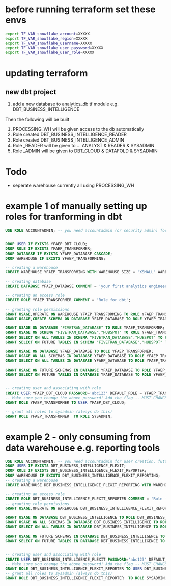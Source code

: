 # before running terraform set these envs

```bash
export TF_VAR_snowflake_account=XXXXX
export TF_VAR_snowflake_region=XXXXX
export TF_VAR_snowflake_username=XXXXX
export TF_VAR_snowflake_user_password=XXXXX
export TF_VAR_snowflake_user_role=XXXXX
```

# updating terraform

## new dbt project

1) add a new database to analytics_db tf module e.g. DBT_BUSINESS_INTELLIGENCE

Then the following will be built
1) PROCESSING_WH will be given access to the db automatically
2) Role created DBT_BUSINESS_INTELLIGENCE_READER
3) Role created DBT_BUSINESS_INTELLIGENCE_ADMIN
4) Role _READER will be given to ... ANALYST & READER & SYSADMIN
5) Role _ADMIN will be given to DBT_CLOUD & DATAFOLD & SYSADMIN

# Todo
- seperate warehouse currently all using PROCESSING_WH

# example 1 of manually setting up roles for tranforming in dbt

```sql
USE ROLE ACCOUNTADMIN; -- you need accountadmin (or security admin) for user creation, future grants


DROP USER IF EXISTS YFAEP_DBT_CLOUD;
DROP ROLE IF EXISTS YFAEP_TRANSFORMER;
DROP DATABASE IF EXISTS YFAEP_DATABASE CASCADE;
DROP WAREHOUSE IF EXISTS YFAEP_TRANSFORMING;

-- creating a warehouse
CREATE WAREHOUSE YFAEP_TRANSFORMING WITH WAREHOUSE_SIZE = 'XSMALL' WAREHOUSE_TYPE = 'STANDARD' AUTO_SUSPEND = 60 AUTO_RESUME = TRUE COMMENT = 'Warehouse to transform data';

-- creating database
CREATE DATABASE YFAEP_DATABASE COMMENT = 'your first analytics engineering project';

-- creating an access role
CREATE ROLE YFAEP_TRANSFORMER COMMENT = 'Role for dbt';

-- granting role permissions
GRANT USAGE,OPERATE ON WAREHOUSE YFAEP_TRANSFORMING TO ROLE YFAEP_TRANSFORMER;
GRANT USAGE,CREATE SCHEMA ON DATABASE YFAEP_DATABASE TO ROLE YFAEP_TRANSFORMER;

GRANT USAGE ON DATABASE "FIVETRAN_DATABASE" TO ROLE YFAEP_TRANSFORMER;
GRANT USAGE ON SCHEMA "FIVETRAN_DATABASE"."HUBSPOT" TO ROLE YFAEP_TRANSFORMER;
GRANT SELECT ON ALL TABLES IN SCHEMA "FIVETRAN_DATABASE"."HUBSPOT" TO ROLE YFAEP_TRANSFORMER;
GRANT SELECT ON FUTURE TABLES IN SCHEMA "FIVETRAN_DATABASE"."HUBSPOT" TO ROLE YFAEP_TRANSFORMER;

GRANT USAGE ON DATABASE YFAEP_DATABASE TO ROLE YFAEP_TRANSFORMER;
GRANT USAGE ON ALL SCHEMAS IN DATABASE YFAEP_DATABASE TO ROLE YFAEP_TRANSFORMER;
GRANT SELECT ON ALL TABLES IN DATABASE YFAEP_DATABASE TO ROLE YFAEP_TRANSFORMER;

GRANT USAGE ON FUTURE SCHEMAS IN DATABASE YFAEP_DATABASE TO ROLE YFAEP_TRANSFORMER;
GRANT SELECT ON FUTURE TABLES IN DATABASE YFAEP_DATABASE TO ROLE YFAEP_TRANSFORMER;


-- creating user and associating with role
CREATE USER YFAEP_DBT_CLOUD PASSWORD='abc123' DEFAULT_ROLE = YFAEP_TRANSFORMER;
-- Make sure you change the above password! Add the flag -- MUST_CHANGE_PASSWORD = true to force a password change too
GRANT ROLE YFAEP_TRANSFORMER TO USER YFAEP_DBT_CLOUD;

-- grant all roles to sysadmin (always do this)
GRANT ROLE YFAEP_TRANSFORMER  TO ROLE SYSADMIN;
```

# example 2 - only consuming from data warehouse e.g. reporting tools
```sql
USE ROLE ACCOUNTADMIN; -- you need accountadmin for user creation, future grants
DROP USER IF EXISTS DBT_BUSINESS_INTELLIGENCE_FLEXIT;
DROP ROLE IF EXISTS DBT_BUSINESS_INTELLIGENCE_FLEXIT_REPORTER;
DROP WAREHOUSE IF EXISTS DBT_BUSINESS_INTELLIGENCE_FLEXIT_REPORTING;
-- creating a warehouse
CREATE WAREHOUSE DBT_BUSINESS_INTELLIGENCE_FLEXIT_REPORTING WITH WAREHOUSE_SIZE = 'XSMALL' WAREHOUSE_TYPE = 'STANDARD' AUTO_SUSPEND = 60 AUTO_RESUME = TRUE COMMENT = 'Warehouse to transform data';

-- creating an access role
CREATE ROLE DBT_BUSINESS_INTELLIGENCE_FLEXIT_REPORTER COMMENT = 'Role for FLEXIT';
-- granting role permissions
GRANT USAGE,OPERATE ON WAREHOUSE DBT_BUSINESS_INTELLIGENCE_FLEXIT_REPORTING TO ROLE DBT_BUSINESS_INTELLIGENCE_FLEXIT_REPORTER;

GRANT USAGE ON DATABASE DBT_BUSINESS_INTELLIGENCE TO ROLE DBT_BUSINESS_INTELLIGENCE_FLEXIT_REPORTER;
GRANT USAGE ON ALL SCHEMAS IN DATABASE DBT_BUSINESS_INTELLIGENCE TO ROLE DBT_BUSINESS_INTELLIGENCE_FLEXIT_REPORTER;
GRANT SELECT ON ALL TABLES IN DATABASE DBT_BUSINESS_INTELLIGENCE TO ROLE DBT_BUSINESS_INTELLIGENCE_FLEXIT_REPORTER;

GRANT USAGE ON FUTURE SCHEMAS IN DATABASE DBT_BUSINESS_INTELLIGENCE TO ROLE DBT_BUSINESS_INTELLIGENCE_FLEXIT_REPORTER;
GRANT SELECT ON FUTURE TABLES IN DATABASE DBT_BUSINESS_INTELLIGENCE TO ROLE DBT_BUSINESS_INTELLIGENCE_FLEXIT_REPORTER;


-- creating user and associating with role
CREATE USER DBT_BUSINESS_INTELLIGENCE_FLEXIT PASSWORD='abc123' DEFAULT_ROLE = DBT_BUSINESS_INTELLIGENCE_FLEXIT_REPORTER;
-- Make sure you change the above password! Add the flag -- MUST_CHANGE_PASSWORD = true to force a password change too
GRANT ROLE DBT_BUSINESS_INTELLIGENCE_FLEXIT_REPORTER TO USER DBT_BUSINESS_INTELLIGENCE_FLEXIT;
-- grant all roles to sysadmin (always do this)
GRANT ROLE DBT_BUSINESS_INTELLIGENCE_FLEXIT_REPORTER  TO ROLE SYSADMIN;
```